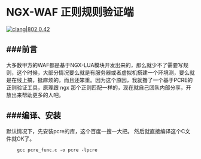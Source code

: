 # NGX-WAF 正则规则验证端

[![clang|802.0.42](https://img.shields.io/badge/clang-802.0.42-green.svg)](#)


###前言
---
大多数甲方的WAF都是基于NGX-LUA模块开发出来的，那么就少不了需要写规则，这个时候，大部分情况要么就是有服务器或者虚拟机搭建一个环境测，要么就是在线上搞，挺麻烦的，而且还笨重。因为这个原因，我就撸了一个基于PCRE的正则验证工具，原理跟 ngx 那个正则匹配一样的，现在就自己团队内部分享，开放出来帮助更多的人吧。


###编译、安装
---
默认情况下，先安装pcre的库，这个百度一搜一大把。
然后就直接编译这个C文件就OK了。


```
    gcc pcre_func.c -o pcre -lpcre
```
